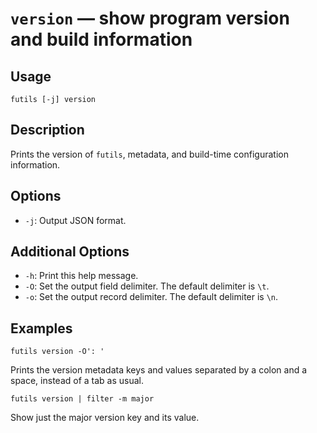 # `version` — show program version and build information

## Usage

```
futils [-j] version
```

## Description

Prints the version of `futils`, metadata, and build-time configuration
information.

## Options

* `-j`: Output JSON format.

## Additional Options

* `-h`: Print this help message.
* `-O`: Set the output field delimiter. The default delimiter is `\t`.
* `-o`: Set the output record delimiter. The default delimiter is `\n`.

## Examples

```
futils version -O': '
```

Prints the version metadata keys and values separated by a colon and a space,
instead of a tab as usual.

```
futils version | filter -m major
```

Show just the major version key and its value.
